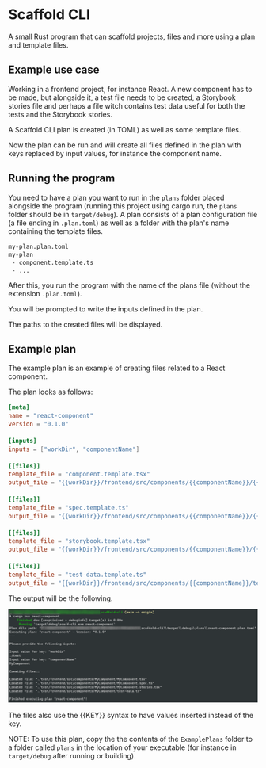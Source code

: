 # Scaffold CLI

A small Rust program that can scaffold projects, files and more using a plan and template files.

## Example use case

Working in a frontend project, for instance React.
A new component has to be made, but alongside it, a test file needs to be created, a Storybook stories file and perhaps a file witch contains test data useful for both the tests and the Storybook stories.

A Scaffold CLI plan is created (in TOML) as well as some template files.

Now the plan can be run and will create all files defined in the plan with keys replaced by input values, for instance the component name.

## Running the program

You need to have a plan you want to run in the `plans` folder placed alongside the program (running this project using cargo run, the `plans` folder should be in `target/debug`).
A plan consists of a plan configuration file (a file ending in `.plan.toml`) as well as a folder with the plan's name containing the template files.

```
my-plan.plan.toml
my-plan
 - component.template.ts
 - ...
```

After this, you run the program with the name of the plans file (without the extension `.plan.toml`).

You will be prompted to write the inputs defined in the plan.

The paths to the created files will be displayed.

## Example plan

The example plan is an example of creating files related to a React component.

The plan looks as follows:

```TOML
[meta]
name = "react-component"
version = "0.1.0"

[inputs]
inputs = ["workDir", "componentName"]

[[files]]
template_file = "component.template.tsx"
output_file = "{{workDir}}/frontend/src/components/{{componentName}}/{{componentName}}.tsx"

[[files]]
template_file = "spec.template.ts"
output_file = "{{workDir}}/frontend/src/components/{{componentName}}/{{componentName}}.spec.ts"

[[files]]
template_file = "storybook.template.tsx"
output_file = "{{workDir}}/frontend/src/components/{{componentName}}/{{componentName}}.stories.tsx"

[[files]]
template_file = "test-data.template.ts"
output_file = "{{workDir}}/frontend/src/components/{{componentName}}/test-data.ts"
```

The output will be the following.

![Screenshot](readme-assets/screenshot-running-plan.png)

The files also use the {{KEY}} syntax to have values inserted instead of the key.

NOTE: To use this plan, copy the the contents of the `ExamplePlans` folder to a folder called `plans` in the location of your executable (for instance in `target/debug` after running or building).
